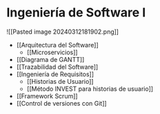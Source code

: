 # Ingeniería de Software I

![[Pasted image 20240312181902.png]]

- [[Arquitectura del Software]]
	- [[Microservicios]]
- [[Diagrama de GANTT]]
- [[Trazabilidad del Software]]
- [[Ingeniería de Requisitos]]
	- [[Historias de Usuario]]
	- [[Método INVEST para historias de usuario]]
- [[Framework Scrum]]
- [[Control de versiones con Git]]
